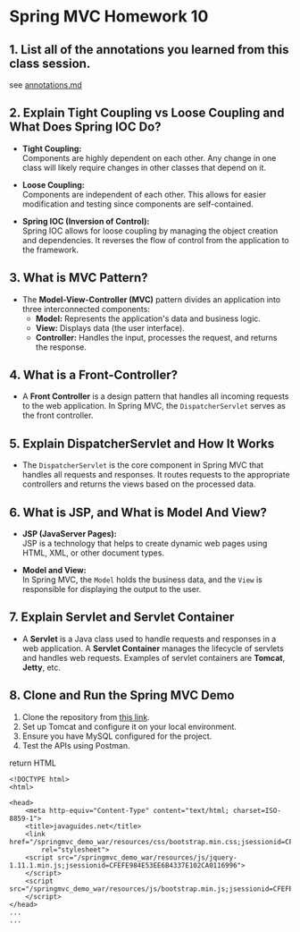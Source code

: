 # Spring MVC Homework 10

## 1. List all of the annotations you learned from this class session.
see [annotations.md](./annotations.md)


## 2. Explain Tight Coupling vs Loose Coupling and What Does Spring IOC Do?

- **Tight Coupling:**  
  Components are highly dependent on each other. Any change in one class will likely require changes in other classes that depend on it.

- **Loose Coupling:**  
  Components are independent of each other. This allows for easier modification and testing since components are self-contained.

- **Spring IOC (Inversion of Control):**  
  Spring IOC allows for loose coupling by managing the object creation and dependencies. It reverses the flow of control from the application to the framework.

## 3. What is MVC Pattern?

- The **Model-View-Controller (MVC)** pattern divides an application into three interconnected components:
  - **Model:** Represents the application's data and business logic.
  - **View:** Displays data (the user interface).
  - **Controller:** Handles the input, processes the request, and returns the response.

## 4. What is a Front-Controller?

- A **Front Controller** is a design pattern that handles all incoming requests to the web application. In Spring MVC, the `DispatcherServlet` serves as the front controller.

## 5. Explain DispatcherServlet and How It Works

- The `DispatcherServlet` is the core component in Spring MVC that handles all requests and responses. It routes requests to the appropriate controllers and returns the views based on the processed data.

## 6. What is JSP, and What is Model And View?

- **JSP (JavaServer Pages):**  
  JSP is a technology that helps to create dynamic web pages using HTML, XML, or other document types.

- **Model and View:**  
  In Spring MVC, the `Model` holds the business data, and the `View` is responsible for displaying the output to the user.

## 7. Explain Servlet and Servlet Container

- A **Servlet** is a Java class used to handle requests and responses in a web application. A **Servlet Container** manages the lifecycle of servlets and handles web requests. Examples of servlet containers are **Tomcat**, **Jetty**, etc.

## 8. Clone and Run the Spring MVC Demo

1. Clone the repository from [this link](https://github.com/CTYue/springmvc5-demo).
2. Set up Tomcat and configure it on your local environment.
3. Ensure you have MySQL configured for the project.
4. Test the APIs using Postman.

return HTML
```
<!DOCTYPE html>
<html>

<head>
    <meta http-equiv="Content-Type" content="text/html; charset=ISO-8859-1">
    <title>javaguides.net</title>
    <link href="/springmvc_demo_war/resources/css/bootstrap.min.css;jsessionid=CFEFE984E53EE6B4337E102CA0116996"
        rel="stylesheet">
    <script src="/springmvc_demo_war/resources/js/jquery-1.11.1.min.js;jsessionid=CFEFE984E53EE6B4337E102CA0116996">
    </script>
    <script src="/springmvc_demo_war/resources/js/bootstrap.min.js;jsessionid=CFEFE984E53EE6B4337E102CA0116996">
    </script>
</head>
...
...
```

